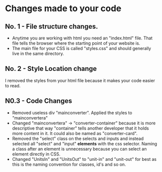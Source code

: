 # Changes made to your code

## No. 1 - File structure changes.

- Anytime you are working with html you need an "index.html" file. That file tells the browser where the starting point of your website is.
- The main file for your CSS is called "styles.css" and should generally live in the same directory.

## No. 2 - Style Location change

I removed the styles from your html file because it makes your code easier to read.

## N0.3 - Code Changes

- Removed useless div "mainconverter". Applied the styles to "mainconvertera"
- Changed "mainconvertera" -> "converter-container" because it is more descriptive that way "container" tells another developer that it holds more content in it. It could also be named as "converter-card".
- Removed the "select" class on the selects and inputs and instead selected all "select" and "input" **elements** with the css selector. Naming a class after an element is unnecessary because you can select an element directly in CSS.
- Changed "UnitsIn" and "UnitsOut" to "unit-in" and "unit-out" for best as this is the naming convention for classes, id's and so on.

